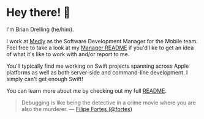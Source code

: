 # Hey there! 👋

I'm Brian Drelling (he/him).

I work at [Medly](https://medly.com/) as the Software Development Manager for the Mobile team. Feel free to take a look at my [Manager README](https://github.com/bdrelling/manager_readme) if you'd like to get an idea of what it's like to work with and/or report to me.

You'll typically find me working on Swift projects spanning across Apple platforms as well as both server-side and command-line development. I simply can't get enough Swift!

You can learn more about me by checking out my full [README](https://github.com/bdrelling/README).

> Debugging is like being the detective in a crime movie where you are also the murderer.
> &mdash; [Filipe Fortes (@fortes)](https://twitter.com/fortes/status/399339918213652480)